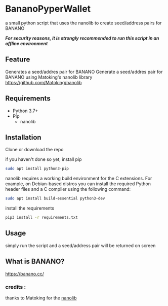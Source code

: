 # BananoPyperWallet
a small python script that uses the nanolib to create seed/address pairs for BANANO

***For security reasons, it is strongly recommended to run this script in an offline environment***

## Feature
Generates a seed/addres pair for BANANO Generate a seed/addres pair for BANANO using Matoking's nanolib library https://github.com/Matoking/nanolib

## Requirements

- Python 3.7+
- Pip
  - nanolib

## Installation

Clone or download the repo

if you haven't done so yet, install pip
```sh
sudo apt install python3-pip
```
nanolib requires a working build environment for the C extensions. For example, on Debian-based distros you can install the required Python header files and a C compiler using the following command:
```sh
sudo apt install build-essential python3-dev
```
install the requirements
```sh
pip3 install -r requirements.txt
```

## Usage
simply run the script and a seed/address pair will be returned on screen

## What is BANANO?
https://banano.cc/

### credits :
thanks to Matoking for the [nanolib](https://github.com/Matoking/nanolib)
